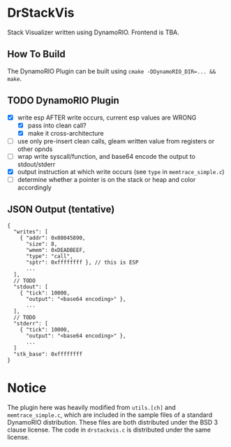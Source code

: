 DrStackVis
==========

Stack Visualizer written using DynamoRIO. Frontend is TBA.

## How To Build
The DynamoRIO Plugin can be built using `cmake -DDynamoRIO_DIR=... && make`.

## TODO DynamoRIO Plugin
* [x] write esp AFTER write occurs, current esp values are WRONG
  * [x] pass into clean call?
  * [x] make it cross-architecture
* [ ] use only pre-insert clean calls, gleam written value from registers or other opnds
* [ ] wrap write syscall/function, and base64 encode the output to stdout/stderr
* [x] output instruction at which write occurs (see `type` in `memtrace_simple.c`)
* [ ] determine whether a pointer is on the stack or heap and color accordingly

## JSON Output (tentative)

```
{
  "writes": [
    { "addr": 0x08045890,
      "size": 8,
      "wmem": 0xDEADBEEF,
      "type": "call",
      "sptr": 0xffffffff }, // this is ESP
      ...
  ],
  // TODO
  "stdout": [
    { "tick": 10000,
      "output": "<base64 encoding>" },
      ...
  ],
  // TODO
  "stderr": [
    { "tick": 10000,
      "output": "<base64 encoding>" },
      ...
  ]
  "stk_base": 0xffffffff
}
```

# Notice
The plugin here was heavily modified from `utils.[ch]` and `memtrace_simple.c`,
which are included in the sample files of a standard DynamoRIO distribution.
These files are both distributed under the BSD 3 clause license. The code in
`drstackvis.c` is distributed under the same license.
